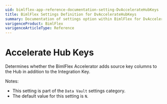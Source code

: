 ```yaml
---
uid: bimlflex-app-reference-documentation-setting-DvAccelerateHubKeys
title: BimlFlex Settings Definition for DvAccelerateHubKeys
summary: Documentation of settings option within BimlFlex for DvAccelerateHubKeys
varigenceProduct: BimlFlex
varigenceArticleType: Reference
---
```


# Accelerate Hub Keys

Determines whether the BimlFlex Accelerator adds source key columns to the Hub in addition to the Integration Key.

Notes:

* This setting is part of the `Data Vault` settings category.
* The default value for this setting is `N`.
